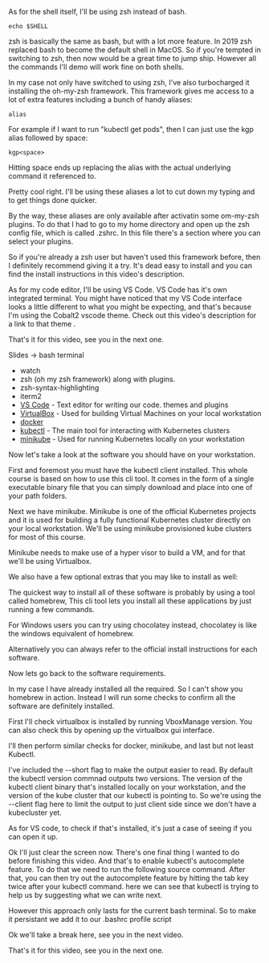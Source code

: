 As for the shell itself, I'll be using zsh instead of bash.

```
echo $SHELL
```


zsh is basically the same as bash, but with a lot more feature. In 2019 zsh replaced bash to become the default shell in  MacOS. So if you're tempted in switching to zsh, then now would be a great time to jump ship. However all the commands I'll demo will work fine on both shells.

In my case not only have switched to using zsh, I've also turbocharged it installing the oh-my-zsh framework. This framework gives me access to a lot of extra features  including a bunch of handy aliases:

```
alias
```

For example if I want to run "kubectl get pods", then I can just use the kgp alias followed by space:

```
kgp<space>
```

Hitting space ends up replacing the alias with the actual underlying command it referenced to.

Pretty cool right. I'll be using these aliases a lot to cut down my typing and to get things done quicker.

By the way, these aliases are only available after activatin some om-my-zsh plugins. To do that I had to go to my home directory and open up the zsh config file, which is called .zshrc. In this file there's a section where you can select your plugins.

So if you're already a zsh user but haven't used this framework before, then I definitely recommend giving it a try. It's dead easy to install and you can find the install instructions in this video's description.


As for my code editor, I'll be using VS Code. VS Code has it's own integrated terminal. You might have noticed that my VS Code interface looks a little different to what you might be expecting, and that's because I'm using the Cobalt2 vscode theme. Check out this video's description for a link to that theme  .

That's it for this video, see you in the next one.




Slides -> bash terminal

- watch
- zsh (oh my zsh framework) along with plugins. 
- zsh-syntax-highlighting
- iterm2
- [VS Code](https://code.visualstudio.com/) - Text editor for writing our code. themes and plugins
- [VirtualBox](https://www.virtualbox.org/wiki/Downloads) - Used for building Virtual Machines on your local workstation
- [docker](https://www.docker.com/get-started)
- [kubectl](https://kubernetes.io/docs/tasks/tools/install-kubectl/) - The main tool for interacting with Kubernetes clusters
- [minikube](https://kubernetes.io/docs/tasks/tools/install-minikube/) - Used for running Kubernetes locally on your workstation


Now let's take a look at the software you should have on your workstation.

First and foremost you must have the kubectl client installed. This whole course is based on how to use this cli tool. It comes in the form of a single executable binary file that you can simply download and place into one of your path folders.

Next we have minikube. Minikube is one of the official Kubernetes projects and it is used for building a fully functional Kubernetes cluster directly on your local workstation. We'll be using minikube provisioned kube clusters for most of this course.

Minikube needs to make use of a hyper visor to build a VM, and for that we'll be using Virtualbox.

We also have a few optional extras that you may like to install as well:






The quickest way to install all of these software is probably by using a tool called homebrew, This cli tool lets you install all these applications by just running a few commands.


For Windows users you can try using chocolatey instead, chocolatey is like the windows equivalent of homebrew.

Alternatively you can always refer to the official install instructions for each software.




Now lets go back to the software requirements.

In my case I have already installed all the required. So I can't show you homebrew in action. Instead I will run some checks to confirm all the software are definitely installed.

First I'll check virtualbox is installed by running VboxManage version. You can also check this by opening up the virtualbox gui interface.

I'll then perform similar checks for docker, minikube, and last but not least Kubectl.

I've included the --short flag to make the output easier to read. By default the kubectl version commnad outputs two versions. The version of the kubectl client binary that's installed locally on your workstation, and the version of the kube cluster that our kubectl is pointing to. So we're using the --client flag here to limit the output to just client side since we don't have a kubecluster yet.

As for VS code, to check if that's installed, it's just a case of seeing if you can open it up.

Ok I'll just clear the screen now. There's one final thing I wanted to do before finishing this video. And that's to enable kubectl's autocomplete feature. To do that we need to run the following source command. After that, you can then try out the autocomplete feature by hitting the tab key twice after your kubectl command. here we can see that kubectl is trying to help us by suggesting what we can write next.

However this approach only lasts for the current bash terminal. So to make it persistant we add it to our .bashrc profile script


Ok we'll take a break here, see you in the next video.




























That's it for this video, see you in the next one.